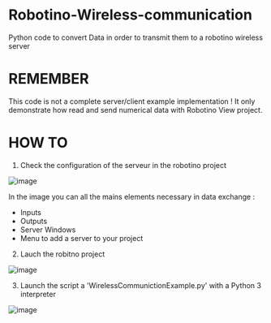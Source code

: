 # Robotino-Wireless-communication
Python code to convert Data in order to transmit them to a robotino wireless server

# REMEMBER
This code is not a complete server/client example implementation !
It only demonstrate how read and send numerical data with Robotino View project.

# HOW TO 
1) Check the configuration of the serveur in the robotino project

![image](https://github.com/Alexandre-Rib/Robotino-Wireless-communication/assets/81164312/756d6876-dcda-49d9-ba66-8d22b64158aa)

In the image you can all the mains elements necessary in data exchange : 
- Inputs
- Outputs
- Server Windows
- Menu to add a server to your project

2) Lauch the robitno project

![image](https://github.com/Alexandre-Rib/Robotino-Wireless-communication/assets/81164312/9e9fe950-ef29-4656-86f3-cb0480faf541)

3) Launch the script a 'WirelessCommunictionExample.py' with a Python 3 interpreter
   
![image](https://github.com/Alexandre-Rib/Robotino-Wireless-communication/assets/81164312/393cde1e-3ec3-45e5-8069-7ebed662542b)
